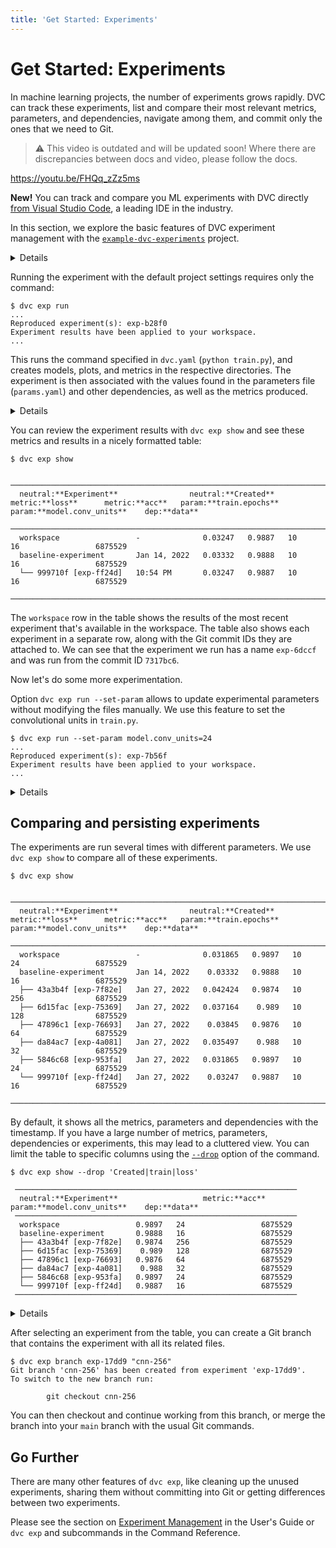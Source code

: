 ```yaml
---
title: 'Get Started: Experiments'
---
```


# Get Started: Experiments

In machine learning projects, the number of <abbr>experiments</abbr> grows
rapidly. DVC can track these experiments, list and compare their most relevant
metrics, parameters, and dependencies, navigate among them, and commit only the
ones that we need to Git.

> ⚠️ This video is outdated and will be updated soon! Where there are
> discrepancies between docs and video, please follow the docs.

https://youtu.be/FHQq_zZz5ms

<admon type="tip">

**New!** You can track and compare you ML experiments with DVC directly [from
Visual Studio Code], a leading IDE in the industry.

[from visual studio code]: /doc/vs-code-extension

</admon>

In this section, we explore the basic features of DVC experiment management with
the [`example-dvc-experiments`][ede] project.

[ede]: https://github.com/iterative/example-dvc-experiments

<details>

## ⚙️ Initializing a project with DVC experiments

If you already have a DVC project, that's great. You can start to use `dvc exp`
commands right away to run experiments in your project. (See the [User Guide]
for detailed information.) Here, we briefly discuss how to structure an ML
project with DVC experiments using `dvc exp init`.

[user guide]: /doc/user-guide/experiment-management/experiments-overview

A typical machine learning project has data, a set of scripts that train a
model, a bunch of hyperparameters that tune training and models, and outputs
metrics and plots to evaluate the models. `dvc exp init` has sane defaults about
the names of these elements to initialize a project:

```dvc
$ dvc exp init python src/train.py
```

Here, `python src/train.py` specifies how you run experiments. It could be any
other command.

If your project uses different names for them, you can set directories for
source code (default: `src/`), data (`data/`), models (`models/`), plots
(`plots/`), and files for hyperparameters (`params.yaml`), metrics
(`metrics.json`) with the options supplied to `dvc exp init`.

You can also set these options in a dialog format with
`dvc exp init --interactive`.

</details>

Running the experiment with the default project settings requires only the
command:

```dvc
$ dvc exp run
...
Reproduced experiment(s): exp-b28f0
Experiment results have been applied to your workspace.
...
```

This runs the command specified in `dvc.yaml` (`python train.py`), and creates
models, plots, and metrics in the respective directories. The experiment is then
associated with the values found in the parameters file (`params.yaml`) and
other dependencies, as well as the metrics produced.

<details>

### ℹ️ More information about (Hyper)parameters

It's pretty common for data science projects to include configuration files that
define adjustable parameters to train a model, adjust model architecture, do
pre-processing, etc. DVC provides a mechanism for experiments to depend on the
specific variables from a file.

By default, DVC assumes that a parameters file named `params.yaml` is available
in your project. DVC parses this file and creates dependencies to the variables
found in it: `model.conv_units` and `train.epochs`. Example:

```yaml
train:
  epochs: 10
model:
  conv_units: 16
```

</details>

You can review the experiment results with `dvc exp show` and see these metrics
and results in a nicely formatted table:

```dvc
$ dvc exp show
```

```dvctable
 ────────────────────────────────────────────────────────────────────────────────────────────────────────
  neutral:**Experiment**                neutral:**Created**           metric:**loss**      metric:**acc**   param:**train.epochs**    param:**model.conv_units**    dep:**data**
 ────────────────────────────────────────────────────────────────────────────────────────────────────────
  workspace                 -              0.03247   0.9887   10             16                 6875529
  baseline-experiment       Jan 14, 2022   0.03332   0.9888   10             16                 6875529
  └── 999710f [exp-ff24d]   10:54 PM       0.03247   0.9887   10             16                 6875529
 ────────────────────────────────────────────────────────────────────────────────────────────────────────
```

The `workspace` row in the table shows the results of the most recent experiment
that's available in the <abbr>workspace</abbr>. The table also shows each
experiment in a separate row, along with the Git commit IDs they are attached
to. We can see that the experiment we run has a name `exp-6dccf` and was run
from the commit ID `7317bc6`.

Now let's do some more experimentation.

Option `dvc exp run --set-param` allows to update experimental parameters
without modifying the files manually. We use this feature to set the
convolutional units in `train.py`.

```dvc
$ dvc exp run --set-param model.conv_units=24
...
Reproduced experiment(s): exp-7b56f
Experiment results have been applied to your workspace.
...
```

<details>

### ⚙️ Run multiple experiments in parallel

Instead of running the experiments one-by-one, we can define them to run in a
batch. This is especially handy when you have long running experiments.

We add experiments to the queue using the `--queue` option of `dvc exp run`. We
also use `-S` (`--set-param`) to set a value for the parameter.

```dvc
$ dvc exp run --queue -S model.conv_units=32
Queued experiment '3cac8c6' for future execution.
$ dvc exp run --queue -S model.conv_units=64
Queued experiment '23660b6' for future execution.
$ dvc exp run --queue -S model.conv_units=128
Queued experiment '6591a57' for future execution.
$ dvc exp run --queue -S model.conv_units=256
Queued experiment '9109ea9' for future execution.
```

Next, run all (`--run-all`) queued experiments in parallel. You can specify the
number of parallel processes using `--jobs`:

```dvc
$ dvc exp run --run-all --jobs 2
```

</details>

## Comparing and persisting experiments

The experiments are run several times with different parameters. We use
`dvc exp show` to compare all of these experiments.

```dvc
$ dvc exp show
```

```dvctable
 ────────────────────────────────────────────────────────────────────────────────────────────────────────
  neutral:**Experiment**                neutral:**Created**            metric:**loss**      metric:**acc**   param:**train.epochs**    param:**model.conv_units**    dep:**data**
 ────────────────────────────────────────────────────────────────────────────────────────────────────────
  workspace                 -              0.031865   0.9897   10             24                 6875529
  baseline-experiment       Jan 14, 2022    0.03332   0.9888   10             16                 6875529
  ├── 43a3b4f [exp-7f82e]   Jan 27, 2022   0.042424   0.9874   10             256                6875529
  ├── 6d15fac [exp-75369]   Jan 27, 2022   0.037164    0.989   10             128                6875529
  ├── 47896c1 [exp-76693]   Jan 27, 2022    0.03845   0.9876   10             64                 6875529
  ├── da84ac7 [exp-4a081]   Jan 27, 2022   0.035497    0.988   10             32                 6875529
  ├── 5846c68 [exp-953fa]   Jan 27, 2022   0.031865   0.9897   10             24                 6875529
  └── 999710f [exp-ff24d]   Jan 27, 2022    0.03247   0.9887   10             16                 6875529
 ────────────────────────────────────────────────────────────────────────────────────────────────────────
```

By default, it shows all the metrics, parameters and dependencies with the
timestamp. If you have a large number of metrics, parameters, dependencies or
experiments, this may lead to a cluttered view. You can limit the table to
specific columns using the [`--drop`](/doc/command-reference/exp/show#--drop)
option of the command.

```dvc
$ dvc exp show --drop 'Created|train|loss'
```

```dvctable
 ───────────────────────────────────────────────────────────────
  neutral:**Experiment**                   metric:**acc**   param:**model.conv_units**    dep:**data**
 ───────────────────────────────────────────────────────────────
  workspace                 0.9897   24                 6875529
  baseline-experiment       0.9888   16                 6875529
  ├── 43a3b4f [exp-7f82e]   0.9874   256                6875529
  ├── 6d15fac [exp-75369]    0.989   128                6875529
  ├── 47896c1 [exp-76693]   0.9876   64                 6875529
  ├── da84ac7 [exp-4a081]    0.988   32                 6875529
  ├── 5846c68 [exp-953fa]   0.9897   24                 6875529
  └── 999710f [exp-ff24d]   0.9887   16                 6875529
 ───────────────────────────────────────────────────────────────
```

<details>

### ℹ️ More information about metrics

Metrics are what you use to evaluate your models. DVC associates metrics to
experiments for later comparison. Any scalar value can be used as a metric. You
can specify text files to contain metrics using `dvc exp init --metrics`, and
write them in the experimentation code.

An alternative to manual metrics generation is to use [DVCLive](/doc/dvclive) to
generate these files. Please refer to the documentation for details.

`dvc exp show` and `dvc metrics` are used to tabulate the experiments and Git
commits with their associated metrics. In the above tables, `loss` and `acc`
values are metrics found in [`metrics.json`] file.

Metrics files are interpreted specially also in
[Iterative Studio](https://studio.iterative.ai).

[`metrics.json`]:
  https://github.com/iterative/example-dvc-experiments/blob/main/metrics.json

</details>

After selecting an experiment from the table, you can create a Git branch that
contains the experiment with all its related files.

```dvc
$ dvc exp branch exp-17dd9 "cnn-256"
Git branch 'cnn-256' has been created from experiment 'exp-17dd9'.
To switch to the new branch run:

        git checkout cnn-256
```

You can then checkout and continue working from this branch, or merge the branch
into your `main` branch with the usual Git commands.

## Go Further

There are many other features of `dvc exp`, like cleaning up the unused
experiments, sharing them without committing into Git or getting differences
between two experiments.

Please see the section on
[Experiment Management](/doc/user-guide/experiment-management) in the User's
Guide or `dvc exp` and subcommands in the Command Reference.
